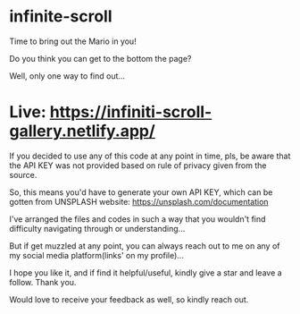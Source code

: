 # infinite-scroll

Time to bring out the Mario in you!

Do you think you can get to the bottom the page?

Well, only one way to find out...

# Live: https://infiniti-scroll-gallery.netlify.app/

If you decided to use any of this code at any point in time, pls, be aware that the API KEY was not provided based on rule of privacy given from the source.

So, this means you'd have to generate your own API KEY, which can be gotten from UNSPLASH website: https://unsplash.com/documentation


I've arranged the files and codes in such a way that you wouldn't find difficulty navigating through or understanding...

But if get muzzled at any point, you can always reach out to me on any of my social media platform(links' on my profile)...

I hope you like it, and if find it helpful/useful, kindly give a star and leave a follow. Thank you.

Would love to receive your feedback as well, so kindly reach out.